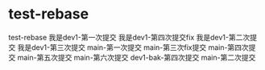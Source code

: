# test-rebase
test-rebase
 我是dev1-第一次提交
 我是dev1-第四次提交fix
 我是dev1-第二次提交
 我是dev1-第三次提交
main-第一次提交
main-第三次fix提交
main-第四次提交
main-第五次提交
main-第六次提交
dev1-bak-第四次提交
main-第二次提交